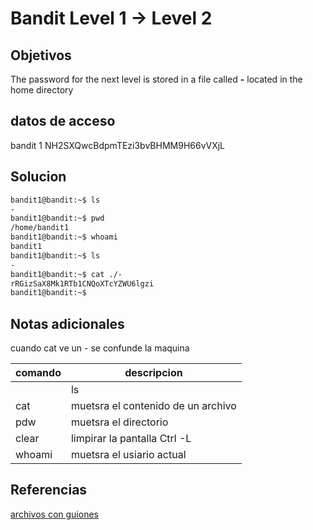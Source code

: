 #  Bandit Level 1 → Level 2
## Objetivos
The password for the next level is stored in a file called **-** located in the home directory
## datos de acceso
bandit 1
NH2SXQwcBdpmTEzi3bvBHMM9H66vVXjL

## Solucion
````bash
bandit1@bandit:~$ ls
-
bandit1@bandit:~$ pwd
/home/bandit1
bandit1@bandit:~$ whoami
bandit1
bandit1@bandit:~$ ls
-
bandit1@bandit:~$ cat ./-
rRGizSaX8Mk1RTb1CNQoXTcYZWU6lgzi
bandit1@bandit:~$
````

## Notas adicionales
cuando cat ve un - se confunde  la maquina 

| comando | descripcion |
|------------|-------------|
	| ls |  lista archivos |
| cat | muetsra el contenido de un archivo |
| pdw | muetsra el directorio |
| clear | limpirar la pantalla Ctrl -L |
| whoami | muetsra el usiario actual |


## Referencias
[archivos con guiones](https://stackoverflow.com/questions/42187323/how-to-open-a-dashed-filename-using-terminal)



